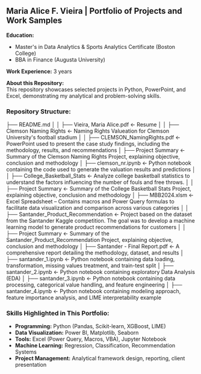 ## Maria Alice F. Vieira | Portfolio of Projects and Work Samples

**Education:**  
- Master's in Data Analytics & Sports Analytics Certificate (Boston College)  
- BBA in Finance (Augusta University)  

**Work Experience:** 3 years  

**About this Repository:**  
This repository showcases selected projects in Python, PowerPoint, and Excel, demonstrating my analytical and problem-solving skills.  

### Repository Structure:

├── README.md
│
│
├── Vieira, Maria Alice.pdf             <- Resume
│
│
├── Clemson Naming Rights               <- Naming Rights Valueation for Clemson University's football stadium
│
│     ├── CLEMSON_NamingRights.pdf      <- PowerPoint used to present the case study findings, including the methodology, results, and recommendations
│     ├── Project Summary               <- Summary of the Clemson Naming Rights Project, explaining objective, conclusion and methodology
│     ├── clemson_nr.ipynb              <- Python notebook containing the code used to generate the valuation results and predictions
│
│
├── College_Basketball_Stats            <- Analyze college basketball statistics to understand the factors influencing the number of fouls and free throws.
│
│     ├── Project Summary               <- Summary of the College Basketball Stats Project, explaining objective, conclusion and methodology
│     ├── MBB2024.xlsm                  <- Excel Spreadsheet – Contains macros and Power Query formulas to facilitate data visualization and comparison across various categories
│
│
├── Santander_Product_Recommendation    <- Project based on the dataset from the Santander Kaggle competition. The goal was to develop a machine learning model to generate product recommendations for customers
│ 
│     ├── Project Summary               <- Summary of the Santander_Product_Recommendation Project, explaining objective, conclusion and methodology
│     ├── Santander - Final Report.pdf  <- A comprehensive report detailing the methodology, dataset, and results
│     ├── santander_1.ipynb             <- Python notebook containing data loading, transformation, missing values treatment, and train-test split
│     ├── santander_2.ipynb             <- Python notebook containing exploratory Data Analysis (EDA)
│     ├── santander_3.ipynb             <- Python notebook containing data processing, categorical value handling, and feature engineering
│     ├── santander_4.ipynb             <- Python notebook containing modeling approach, feature importance analysis, and LIME interpretability example


### Skills Highlighted in This Portfolio:
- **Programming:** Python (Pandas, Scikit-learn, XGBoost, LIME)  
- **Data Visualization:** Power BI, Matplotlib, Seaborn  
- **Tools:** Excel (Power Query, Macros, VBA), Jupyter Notebook  
- **Machine Learning:** Regression, Classification, Recommendation Systems  
- **Project Management:** Analytical framework design, reporting, client presentation  
